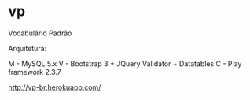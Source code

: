 vp
==

Vocabulário Padrão

Arquitetura:


M - MySQL 5.x
V - Bootstrap 3 + JQuery Validator + Datatables
C - Play framework 2.3.7


http://vp-br.herokuapp.com/
